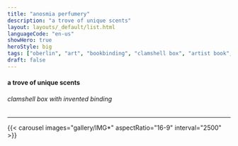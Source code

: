 ```yaml
---
title: "anosmia perfumery"
description: "a trove of unique scents"
layout: layouts/_default/list.html
languageCode: "en-us"
showHero: true
heroStyle: big
tags: ["oberlin", "art", "bookbinding", "clamshell box", "artist book", "anosmia", "perfumery"]
draft: false
---
```

#### a trove of unique scents
###### clamshell box with invented binding
---

{{< carousel images="gallery/IMG*" aspectRatio="16-9" interval="2500" >}}
